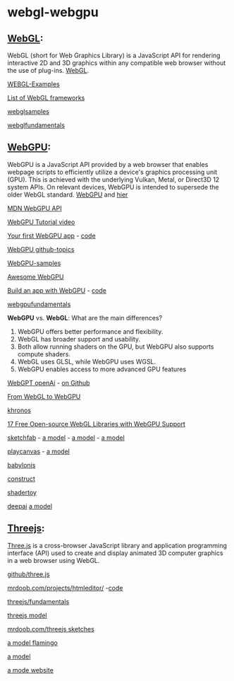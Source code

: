 # webgl-webgpu

## [WebGL](https://en.wikipedia.org/wiki/WebGL): 

WebGL (short for Web Graphics Library) is a JavaScript API for rendering interactive 2D and 3D graphics within 
any compatible web browser without the use of plug-ins. [WebGL](https://www.khronos.org/webgl/).

[WEBGL-Examples](https://www.khronos.org/webgl/wiki/User_Contributions#Examples)

[List of WebGL frameworks](https://en.wikipedia.org/wiki/List_of_WebGL_frameworks)

[webglsamples](https://webglsamples.org/)

[webglfundamentals](https://webglfundamentals.org/)


## [WebGPU](https://en.wikipedia.org/wiki/WebGPU):

WebGPU is a JavaScript API provided by a web browser that enables webpage scripts to efficiently utilize a device's graphics processing unit (GPU). This is achieved with the underlying Vulkan, Metal, or Direct3D 12 system APIs. On relevant devices, WebGPU is intended to supersede the older WebGL standard. [WebGPU](https://www.w3.org/TR/webgpu/) and [hier](https://gpuweb.github.io/gpuweb/)

[MDN WebGPU API](https://developer.mozilla.org/en-US/docs/Web/API/WebGPU_API)

[WebGPU Tutorial video](https://youtu.be/KTFFdZSDiTU?si=NtrSKWS8y8qciHE9)

[Your first WebGPU app](https://codelabs.developers.google.com/your-first-webgpu-app#0) - [code](https://github.com/IsaacDynamo/your-first-wgpu-app)

[WebGPU github-topics](https://github.com/topics/webgpu)

[WebGPU-samples](https://webgpu.github.io/webgpu-samples/)

[Awesome WebGPU](https://github.com/mikbry/awesome-webgpu)

[Build an app with WebGPU](https://developer.chrome.com/docs/web-platform/webgpu/build-app) - [code](https://github.com/beaufortfrancois/webgpu-cross-platform-app/)

[webgpufundamentals](https://webgpufundamentals.org/)


**WebGPU** vs. **WebGL**: What are the main differences?

1. WebGPU offers better performance and flexibility.
2. WebGL has broader support and usability.
3. Both allow running shaders on the GPU, but WebGPU also supports compute shaders.
4. WebGL uses GLSL, while WebGPU uses WGSL.
5. WebGPU enables access to more advanced GPU features

[WebGPT openAi](https://openai.com/index/webgpt/) - [on Github](https://github.com/0hq/WebGPT)

[From WebGL to WebGPU](https://developer.chrome.com/blog/from-webgl-to-webgpu/)

[khronos](https://github.khronos.org/)

[17 Free Open-source WebGL Libraries with WebGPU Support](https://medevel.com/webgl-libraries-1817/)

[sketchfab](https://sketchfab.com/) - [a model](https://sketchfab.com/3d-models/a-girl-with-glassess-1338cb7c07d743e28527f1cd8176e26c) - [a model](https://sketchfab.com/3d-models/nero-dmc5-4954823a71ae43019ab01c2de2693ace) - [a model](https://sketchfab.com/3d-models/bad-girl-models-freedownload-3b5560683dc640c8a8e1299453de2a15)

[playcanvas](https://playcanvas.com/) - [a model](https://playcanv.as/p/SA7hVBLt/)

[babylonjs](https://www.babylonjs.com/)

[construct](https://www.construct.net/en)

[shadertoy](https://www.shadertoy.com/)

[deepai](https://deepai.org/video) [a model]()

## [Threejs](https://threejs.org/):

[Three.js](https://en.wikipedia.org/wiki/Three.js) is a cross-browser JavaScript library and application programming interface (API) used to create and display animated 3D computer graphics in a web browser using WebGL. 

[github/three.js](https://github.com/mrdoob/three.js)

[mrdoob.com/projects/htmleditor/](https://mrdoob.com/projects/htmleditor/) -[code](https://github.com/mrdoob/htmleditor)

[threejs/fundamentals](https://threejs.org/manual/#en/fundamentals)

[threejs model](https://threejs.org/examples/#webgl_decals)

[mrdoob.com/threejs sketches](https://mrdoob.com/#/158/threejs_sketches)

[a model flamingo](https://pablotheflamingo.com/)

[a model](https://within-unlimited.github.io/neon-lights/release/)

[a mode website](http://robinmastromarino.com/project/fanny-myard)